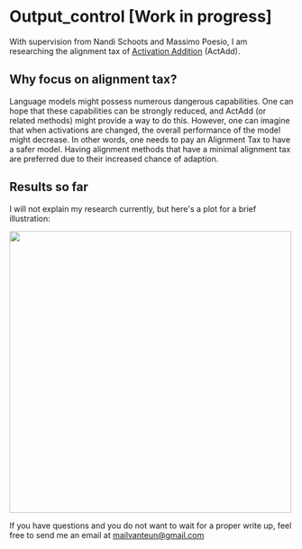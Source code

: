 # Output_control [Work in progress]
With supervision from Nandi Schoots and Massimo Poesio, I am researching the alignment tax of [Activation Addition](https://arxiv.org/abs/2308.10248) (ActAdd). 

## Why focus on alignment tax?
Language models might possess numerous dangerous capabilities. One can hope that these capabilities can be strongly reduced, and ActAdd (or related methods) might provide a way to do this. However, one can imagine that when activations are changed, the overall performance of the model might decrease. In other words, one needs to pay an Alignment Tax to have a safer model. Having alignment methods that have a minimal alignment tax are preferred due to their increased chance of adaption.

## Results so far 
I will not explain my research currently, but here's a plot for a brief illustration: 

<img src="https://github-production-user-asset-6210df.s3.amazonaws.com/57399756/281193935-7857cd7b-c462-48ab-84d9-3b47e221519b.png" width="500" height="500" />

If you have questions and you do not want to wait for a proper write up, feel free to send me an email at mailvanteun@gmail.com
